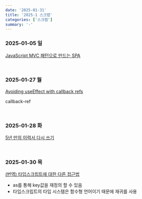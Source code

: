```yaml
---
date: '2025-01-31'
title: '2025-1 스크랩'
categories: ['스크랩']
summary: '-'
---
```


### 2025-01-05 일

[JavaScript MVC 패턴으로 만드는 SPA](https://pozafly.github.io/javascript/javascript-mvc/)

<br/>

### 2025-01-27 월

[Avoiding useEffect with callback refs](https://tkdodo.eu/blog/avoiding-use-effect-with-callback-refs)

callback-ref

<br/>

### 2025-01-28 화

[5년 만의 이력서 다시 쓰기](https://www.winterjung.dev/resume-rewriting-for-developer/)

<br/>

### 2025-01-30 목

[(번역) 타입스크립트에 대한 다른 접근법](https://velog.io/@sehyunny/a-diff-way-to-think-about-ts)

- as를 통해 key값을 재정의 할 수 있음
- 타입스크립트의 타입 시스템은 함수형 언어이기 때문에 재귀를 사용
